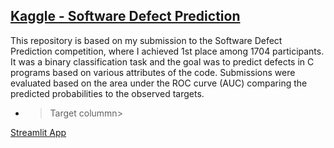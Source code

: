 ## [Kaggle - Software Defect Prediction](https://www.kaggle.com/competitions/playground-series-s3e23/overview)

This repository is based on my submission to the Software Defect Prediction competition, where I achieved 1st place among 1704 participants.
It was a binary classification task and the goal was to predict defects in C programs based on various attributes of the code. Submissions were evaluated based on the area under the ROC curve (AUC) comparing the predicted probabilities to the observed targets.
- >Target colummn>

[Streamlit App](https://theod9-kaggle-softwaredefectpredicition-app2-tqtlny.streamlit.app/)
